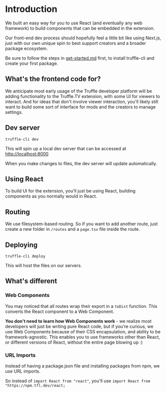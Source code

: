 # Introduction

We built an easy way for you to use React (and eventually any web framework) to build components that can be embedded in the extension.

Our front-end dev process should hopefully feel a little bit like using Next.js, just with our own unique spin to best support creators and a broader package ecosystem.

Be sure to follow the steps in [get-started.md](../the-basics/get-started.md "mention") first, to install truffle-cli and create your first package.

## What's the frontend code for?

We anticipate most early usage of the Truffle developer platform will be adding functionality to the Truffle.TV extension, with some UI for viewers to interact. And for ideas that don't involve viewer interaction, you'll likely still want to build some sort of interface for mods and the creators to manage settings.

## Dev server

`truffle-cli dev`

This will spin up a local dev server that can be accessed at [http://localhost:8000](http://localhost:8080/)

When you make changes to files, the dev server will update automatically.

## Using React

To build UI for the extension, you'll just be using React, building components as you normally would in React.

## Routing

We use filesystem-based routing. So if you want to add another route, just create a new folder in `/routes` and a `page.tsx` file inside the route.

## Deploying

`truffle-cli deploy`

This will host the files on our servers.

## What's different

### Web Components

You may noticed that all routes wrap their export in a `toDist` function. This converts the React component to a Web Component.

**You don't need to learn how Web Components work** - we realize most developers will just be writing pure React code, but if you're curious, we use Web Components because of their CSS encapsulation, and ability to be framework-agnostic. This enables you to use frameworks other than React, or different versions of React, without the entire page blowing up :)

### URL Imports

Instead of having a package.json file and installing packages from npm, we use URL imports.

So instead of `import React from "react"`, you'll use `import React from "https://npm.tfl.dev/react;`
